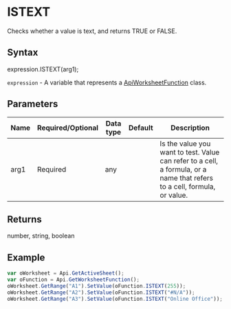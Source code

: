 # ISTEXT

Checks whether a value is text, and returns TRUE or FALSE.

## Syntax

expression.ISTEXT(arg1);

`expression` - A variable that represents a [ApiWorksheetFunction](../ApiWorksheetFunction.md) class.

## Parameters

| **Name** | **Required/Optional** | **Data type** | **Default** | **Description** |
| ------------- | ------------- | ------------- | ------------- | ------------- |
| arg1 | Required | any |  | Is the value you want to test. Value can refer to a cell, a formula, or a name that refers to a cell, formula, or value. |

## Returns

number, string, boolean

## Example



```javascript
var oWorksheet = Api.GetActiveSheet();
var oFunction = Api.GetWorksheetFunction();
oWorksheet.GetRange("A1").SetValue(oFunction.ISTEXT(255));
oWorksheet.GetRange("A2").SetValue(oFunction.ISTEXT("#N/A"));
oWorksheet.GetRange("A3").SetValue(oFunction.ISTEXT("Online Office"));
```
